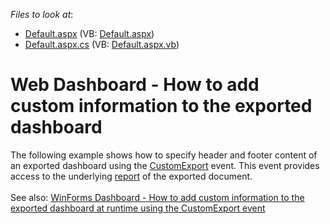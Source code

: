 <!-- default file list -->
*Files to look at*:

* [Default.aspx](./CS/WebDashboard_CustomExport/Default.aspx) (VB: [Default.aspx](./VB/WebDashboard_CustomExport/Default.aspx))
* [Default.aspx.cs](./CS/WebDashboard_CustomExport/Default.aspx.cs) (VB: [Default.aspx.vb](./VB/WebDashboard_CustomExport/Default.aspx.vb))
<!-- default file list end -->
# Web Dashboard - How to add custom information to the exported dashboard


<p>The following example shows how to specify header and footer content of an exported dashboard using the <a href="https://documentation.devexpress.com/Dashboard/DevExpressDashboardWebASPxDashboard_CustomExporttopic.aspx">CustomExport</a> event. This event provides access to the underlying <a href="https://documentation.devexpress.com/#XtraReports/clsDevExpressXtraReportsUIXtraReporttopic">report</a> of the exported document.<br><br>See also: <a href="https://www.devexpress.com/Support/Center/p/T466558">WinForms Dashboard - How to add custom information to the exported dashboard at runtime using the CustomExport event</a></p>

<br/>



